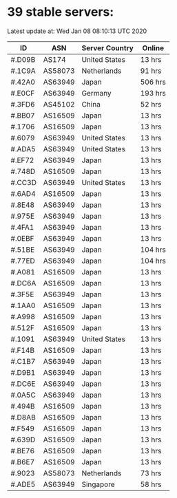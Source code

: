 # 39 stable servers:

Latest update at: Wed Jan 08 08:10:13 UTC 2020

| ID | ASN | Server Country | Online |
| -- | --- | -------------- | ------ |
| #.D09B | AS174 | United States | 13 hrs |
| #.1C9A | AS58073 | Netherlands | 91 hrs |
| #.42A0 | AS63949 | Japan | 506 hrs |
| #.E0CF | AS63949 | Germany | 193 hrs |
| #.3FD6 | AS45102 | China | 52 hrs |
| #.BB07 | AS16509 | Japan | 13 hrs |
| #.1706 | AS16509 | Japan | 13 hrs |
| #.6079 | AS63949 | United States | 13 hrs |
| #.ADA5 | AS63949 | United States | 13 hrs |
| #.EF72 | AS63949 | Japan | 13 hrs |
| #.748D | AS16509 | Japan | 13 hrs |
| #.CC3D | AS63949 | United States | 13 hrs |
| #.6AD4 | AS16509 | Japan | 13 hrs |
| #.8E48 | AS63949 | Japan | 13 hrs |
| #.975E | AS63949 | Japan | 13 hrs |
| #.4FA1 | AS63949 | Japan | 13 hrs |
| #.0EBF | AS63949 | Japan | 13 hrs |
| #.51BE | AS63949 | Japan | 104 hrs |
| #.77ED | AS63949 | Japan | 104 hrs |
| #.A081 | AS16509 | Japan | 13 hrs |
| #.DC6A | AS16509 | Japan | 13 hrs |
| #.3F5E | AS63949 | Japan | 13 hrs |
| #.1AA0 | AS16509 | Japan | 13 hrs |
| #.A998 | AS16509 | Japan | 13 hrs |
| #.512F | AS16509 | Japan | 13 hrs |
| #.1091 | AS63949 | United States | 13 hrs |
| #.F14B | AS16509 | Japan | 13 hrs |
| #.C1B7 | AS63949 | Japan | 13 hrs |
| #.D9B1 | AS63949 | Japan | 13 hrs |
| #.DC6E | AS63949 | Japan | 13 hrs |
| #.0A5C | AS63949 | Japan | 13 hrs |
| #.494B | AS16509 | Japan | 13 hrs |
| #.D8AB | AS16509 | Japan | 13 hrs |
| #.F549 | AS16509 | Japan | 13 hrs |
| #.639D | AS16509 | Japan | 13 hrs |
| #.BE76 | AS16509 | Japan | 13 hrs |
| #.B6E7 | AS16509 | Japan | 13 hrs |
| #.9023 | AS58073 | Netherlands | 73 hrs |
| #.ADE5 | AS63949 | Singapore | 58 hrs |

